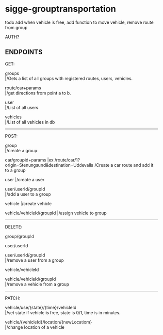 ﻿# sigge-grouptransportation

todo add when vehicle is free, add function to move vehicle, remove route from group

AUTH?


ENDPOINTS
--------------------------------------------------


GET:

groups      
|/Gets a list of all groups with registered routes, users, vehicles.

route/car+params   
|/get directions from point a to b.

user    
|/List of all users

vehicles   
|/List of all vehicles in db

-------------------

POST:

group  
|/create a group

car/groupid+params 
|ex  /route/car/1?origin=Stenungsund&destination=Uddevalla   /Create a car route and add it to a group

user 
|/create a user

user/userId/groupId   
|/add a user to a group

vehicle 
|/create vehicle

vehicle/vehicleId/groupId 
|/assign vehicle to group

-------------------

DELETE:

group/groupId     

user/userId

user/userId/groupId  
|/remove a user from a group

vehicle/vehicleId

vehicle/vehicleId/groupId   
|/remove a vehicle from a group

-------------------

PATCH:

vehicle/use/{state}/{time}/vehicleId    
|/set state if vehicle is free, state is 0/1, time is in minutes.

vehicle/{vehicleId}/location/{newLocatiom}    
|/change location of a vehicle
